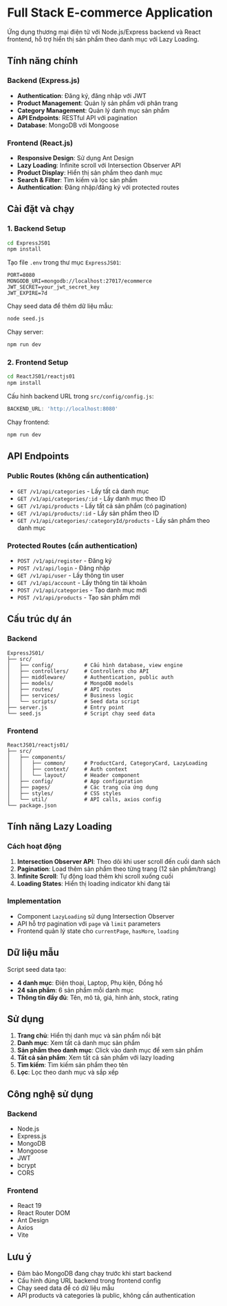 # Full Stack E-commerce Application

Ứng dụng thương mại điện tử với Node.js/Express backend và React frontend, hỗ trợ hiển thị sản phẩm theo danh mục với Lazy Loading.

## Tính năng chính

### Backend (Express.js)
- **Authentication**: Đăng ký, đăng nhập với JWT
- **Product Management**: Quản lý sản phẩm với phân trang
- **Category Management**: Quản lý danh mục sản phẩm
- **API Endpoints**: RESTful API với pagination
- **Database**: MongoDB với Mongoose

### Frontend (React.js)
- **Responsive Design**: Sử dụng Ant Design
- **Lazy Loading**: Infinite scroll với Intersection Observer API
- **Product Display**: Hiển thị sản phẩm theo danh mục
- **Search & Filter**: Tìm kiếm và lọc sản phẩm
- **Authentication**: Đăng nhập/đăng ký với protected routes

## Cài đặt và chạy

### 1. Backend Setup

```bash
cd ExpressJS01
npm install
```

Tạo file `.env` trong thư mục `ExpressJS01`:
```env
PORT=8080
MONGODB_URI=mongodb://localhost:27017/ecommerce
JWT_SECRET=your_jwt_secret_key
JWT_EXPIRE=7d
```

Chạy seed data để thêm dữ liệu mẫu:
```bash
node seed.js
```

Chạy server:
```bash
npm run dev
```

### 2. Frontend Setup

```bash
cd ReactJS01/reactjs01
npm install
```

Cấu hình backend URL trong `src/config/config.js`:
```javascript
BACKEND_URL: 'http://localhost:8080'
```

Chạy frontend:
```bash
npm run dev
```

## API Endpoints

### Public Routes (không cần authentication)
- `GET /v1/api/categories` - Lấy tất cả danh mục
- `GET /v1/api/categories/:id` - Lấy danh mục theo ID
- `GET /v1/api/products` - Lấy tất cả sản phẩm (có pagination)
- `GET /v1/api/products/:id` - Lấy sản phẩm theo ID
- `GET /v1/api/categories/:categoryId/products` - Lấy sản phẩm theo danh mục

### Protected Routes (cần authentication)
- `POST /v1/api/register` - Đăng ký
- `POST /v1/api/login` - Đăng nhập
- `GET /v1/api/user` - Lấy thông tin user
- `GET /v1/api/account` - Lấy thông tin tài khoản
- `POST /v1/api/categories` - Tạo danh mục mới
- `POST /v1/api/products` - Tạo sản phẩm mới

## Cấu trúc dự án

### Backend
```
ExpressJS01/
├── src/
│   ├── config/          # Cấu hình database, view engine
│   ├── controllers/     # Controllers cho API
│   ├── middleware/      # Authentication, public auth
│   ├── models/          # MongoDB models
│   ├── routes/          # API routes
│   ├── services/        # Business logic
│   └── scripts/         # Seed data script
├── server.js            # Entry point
└── seed.js              # Script chạy seed data
```

### Frontend
```
ReactJS01/reactjs01/
├── src/
│   ├── components/
│   │   ├── common/      # ProductCard, CategoryCard, LazyLoading
│   │   ├── context/     # Auth context
│   │   └── layout/      # Header component
│   ├── config/          # App configuration
│   ├── pages/           # Các trang của ứng dụng
│   ├── styles/          # CSS styles
│   └── util/            # API calls, axios config
└── package.json
```

## Tính năng Lazy Loading

### Cách hoạt động
1. **Intersection Observer API**: Theo dõi khi user scroll đến cuối danh sách
2. **Pagination**: Load thêm sản phẩm theo từng trang (12 sản phẩm/trang)
3. **Infinite Scroll**: Tự động load thêm khi scroll xuống cuối
4. **Loading States**: Hiển thị loading indicator khi đang tải

### Implementation
- Component `LazyLoading` sử dụng Intersection Observer
- API hỗ trợ pagination với `page` và `limit` parameters
- Frontend quản lý state cho `currentPage`, `hasMore`, `loading`

## Dữ liệu mẫu

Script seed data tạo:
- **4 danh mục**: Điện thoại, Laptop, Phụ kiện, Đồng hồ
- **24 sản phẩm**: 6 sản phẩm mỗi danh mục
- **Thông tin đầy đủ**: Tên, mô tả, giá, hình ảnh, stock, rating

## Sử dụng

1. **Trang chủ**: Hiển thị danh mục và sản phẩm nổi bật
2. **Danh mục**: Xem tất cả danh mục sản phẩm
3. **Sản phẩm theo danh mục**: Click vào danh mục để xem sản phẩm
4. **Tất cả sản phẩm**: Xem tất cả sản phẩm với lazy loading
5. **Tìm kiếm**: Tìm kiếm sản phẩm theo tên
6. **Lọc**: Lọc theo danh mục và sắp xếp

## Công nghệ sử dụng

### Backend
- Node.js
- Express.js
- MongoDB
- Mongoose
- JWT
- bcrypt
- CORS

### Frontend
- React 19
- React Router DOM
- Ant Design
- Axios
- Vite

## Lưu ý

- Đảm bảo MongoDB đang chạy trước khi start backend
- Cấu hình đúng URL backend trong frontend config
- Chạy seed data để có dữ liệu mẫu
- API products và categories là public, không cần authentication

